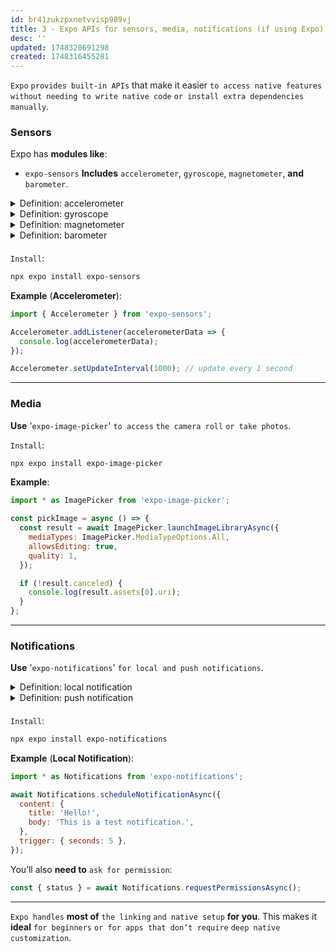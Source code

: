 ```yaml
---
id: br41zukzpxnetvvisp989vj
title: 3 - Expo APIs for sensors, media, notifications (if using Expo)
desc: ''
updated: 1748320691298
created: 1748316455281
---
```


`Expo` `provides built-in APIs` that make it easier `to access native features` `without needing to write native code` `or install extra dependencies manually`.

### Sensors

Expo has **modules like**:

* `expo-sensors`
  **Includes** `accelerometer`, `gyroscope`, `magnetometer`, **and** `barometer`.



<!-- start of 'accelerometer' section -->
<details>
    <summary>Definition: accelerometer</summary>

#
`Measures` `how fast something is` `moving or changing direction` (`movement` **and** `tilt`).

---
</details>
<!-- end of 'accelerometer' section -->



<!-- start of 'gyroscope' section -->
<details>
    <summary>Definition: gyroscope</summary>

#
`Measures` `how something is` `rotating or turning` (`spinning motion`).

---
</details>
<!-- end of 'gyroscope' section -->



<!-- start of 'magnetometer' section -->
<details>
    <summary>Definition: magnetometer</summary>

#
`Detects` `magnetic fields`, **like a** `compass` (`shows direction` `using Earth's magnetism`).

---
</details>
<!-- end of 'magnetometer' section -->



<!-- start of 'barometer' section -->
<details>
    <summary>Definition: barometer</summary>

#
`Measures` `air pressure` (helps tell `altitude` **or** `weather changes`).

---
</details>
<!-- end of 'barometer' section -->



####
`Install`:

```bash
npx expo install expo-sensors
```

**Example** (**Accelerometer**):

```js
import { Accelerometer } from 'expo-sensors';

Accelerometer.addListener(accelerometerData => {
  console.log(accelerometerData);
});

Accelerometer.setUpdateInterval(1000); // update every 1 second
```

---

### Media

**Use** '`expo-image-picker`' `to access` `the camera roll` `or take photos`.

`Install`:

```bash
npx expo install expo-image-picker
```

**Example**:

```js
import * as ImagePicker from 'expo-image-picker';

const pickImage = async () => {
  const result = await ImagePicker.launchImageLibraryAsync({
    mediaTypes: ImagePicker.MediaTypeOptions.All,
    allowsEditing: true,
    quality: 1,
  });

  if (!result.canceled) {
    console.log(result.assets[0].uri);
  }
};
```

---

### Notifications

**Use** '`expo-notifications`' `for local and push notifications`.



<!-- start of 'local notification' section -->
<details>
    <summary>Definition: local notification</summary>

#
`Sent by` **the** `app` **itself** `on your device` `without` **using the** `internet` (**e.g. a** `reminder from` **your** `alarm` **app**).

---
</details>
<!-- end of 'local notification' section -->



<!-- start of 'push notification' section -->
<details>
    <summary>Definition: push notification</summary>

#
`Sent from a server` `to your device` `over the internet` (**e.g. a** `new message alert` `from WhatsApp`).

---
</details>
<!-- end of 'push notification' section -->



####
`Install`:

```bash
npx expo install expo-notifications
```

**Example** (**Local Notification**):

```js
import * as Notifications from 'expo-notifications';

await Notifications.scheduleNotificationAsync({
  content: {
    title: 'Hello!',
    body: 'This is a test notification.',
  },
  trigger: { seconds: 5 },
});
```

You’ll also **need to** `ask for permission`:

```js
const { status } = await Notifications.requestPermissionsAsync();
```

---

`Expo handles` **most of** `the linking` `and native setup` **for you**. This makes it **ideal** `for beginners` `or for apps that don’t require` `deep native customization`.